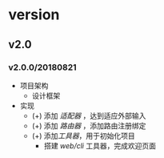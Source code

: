 # version

## v2.0

### v2.0.0/20180821

- 项目架构
  - 设计框架
- 实现
  - (+) 添加 *适配器* ，达到适应外部输入
  - (+) 添加 *路由器* ，添加路由注册绑定
  - (+) 添加*工具器*，用于初始化项目
    - 搭建 *web/cli* 工具器，完成欢迎页面